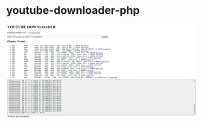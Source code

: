 # youtube-downloader-php

![screenshot](https://github.com/aviantorichad/youtube-downloader-php/blob/master/ss.png)
